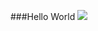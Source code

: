 ###Hello World <img src = "https://images.squarespace-cdn.com/content/v1/610179e7006e8156a3c79a9f/593f629a-b02c-41a3-bbc8-a69ee2e8f37f/hello+world+%280.42KB%29_2.gif?format=2500w">

<!---
dish04/dish04 is a ✨ special ✨ repository because its `README.md` (this file) appears on your GitHub profile.
You can click the Preview link to take a look at your changes.
--->
